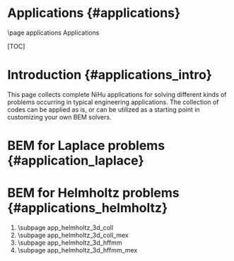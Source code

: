 Applications {#applications}
============

\page applications Applications

[TOC]

Introduction {#applications_intro}
============

This page collects complete NiHu applications for solving different kinds of problems occurring in typical engineering applications.
The collection of codes can be applied as is, or can be utilized as a starting point in customizing your own BEM solvers.


BEM for Laplace problems {#application_laplace}
========================

BEM for Helmholtz problems {#applications_helmholtz}
==========================

1. \subpage app_helmholtz_3d_coll
2. \subpage app_helmholtz_3d_coll_mex
3. \subpage app_helmholtz_3d_hffmm
4. \subpage app_helmholtz_3d_hffmm_mex
